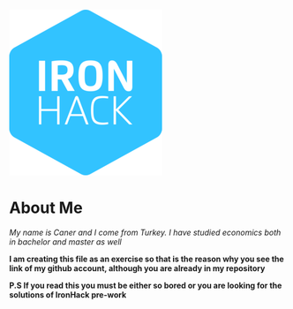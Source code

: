 ![](ironhack.png)


# About Me

*My name is Caner and I come from Turkey. I have studied economics both in bachelor and master as well*


**I am creating this file as an exercise so that is the reason why you see the link of my github account, although you are already in my repository**


[](https://github.com/cabulut)

**P.S If you read this you must be either so bored or you are looking for the solutions of IronHack pre-work**


